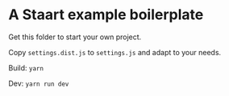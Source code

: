 # A Staart example boilerplate

Get this folder to start your own project.

Copy `settings.dist.js` to `settings.js` and adapt to your needs.

Build: `yarn`

Dev: `yarn run dev`
